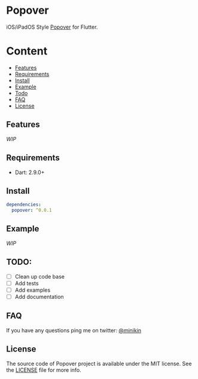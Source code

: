 # Popover

iOS/iPadOS Style [Popover](https://developer.apple.com/design/human-interface-guidelines/ios/views/popovers/) for Flutter.


# Content

- [Features](#features)
- [Requirements](#requirements)
- [Install](#install)
- [Example](#example)
- [Todo](#todo)
- [FAQ](#faq)
- [License](#license)

## Features

_WIP_

## Requirements

- Dart: 2.9.0+

## Install

```yaml
dependencies:
  popover: ^0.0.1
```

## Example

_WIP_

## TODO:

- [ ] Clean up code base
- [ ] Add tests
- [ ] Add examples 
- [ ] Add documentation 

## FAQ

If you have any questions ping me on twitter: [@minikin](https://twitter.com/minikin)


## License

The source code of Popover project is available under the MIT license.
See the [LICENSE](https://github.com/minikin/popover/blob/main/LICENSE) file for more info.
